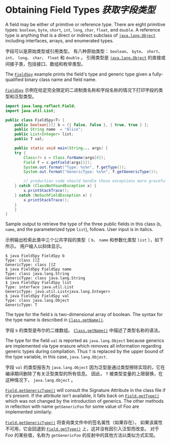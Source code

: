 # Obtaining Field Types _获取字段类型_


A field may be either of primitive or reference type. 
There are eight primitive types: `boolean`, `byte`, `short`, `int`, `long`, `char`, `float`, and `double`. 
A reference type is anything that is a direct or indirect subclass of [`java.lang.Object`](https://docs.oracle.com/javase/8/docs/api/java/lang/Object.html) including interfaces, arrays, and enumerated types.


字段可以是原始类型或引用类型。
有八种原始类型： `boolean`、 `byte`、 `short`、 `int`、 `long`、 `char`、 `float` 和 `double` 。
引用类型是 [`java.lang.Object`](https://docs.oracle.com/javase/8/docs/api/java/lang/Object.html) 的直接或间接子类，包括接口、数组和枚举类型。


The [`FieldSpy`](https://docs.oracle.com/javase/tutorial/reflect/member/example/FieldSpy.java) example prints the field's type and generic type given a fully-qualified binary class name and field name.


[`FieldSpy`](example/FieldSpy.java) 示例在给定完全限定的二进制类名称和字段名称的情况下打印字段的类型和泛型类型。


```java
import java.lang.reflect.Field;
import java.util.List;

public class FieldSpy<T> {
    public boolean[][] b = {{ false, false }, { true, true } };
    public String name  = "Alice";
    public List<Integer> list;
    public T val;

    public static void main(String... args) {
	try {
	    Class<?> c = Class.forName(args[0]);
	    Field f = c.getField(args[1]);
	    System.out.format("Type: %s%n", f.getType());
	    System.out.format("GenericType: %s%n", f.getGenericType());

        // production code should handle these exceptions more gracefully
	} catch (ClassNotFoundException x) {
	    x.printStackTrace();
	} catch (NoSuchFieldException x) {
	    x.printStackTrace();
	}
    }
}
```


Sample output to retrieve the type of the three public fields in this class (`b`, `name`, and the parameterized type `list`), follows. 
User input is in italics.


示例输出检索此类中三个公共字段的类型（ `b`、 `name` 和参数化类型 `list` ），如下所示。
用户输入以斜体显示。


```shell
$ java FieldSpy FieldSpy b
Type: class [[Z
GenericType: class [[Z
$ java FieldSpy FieldSpy name
Type: class java.lang.String
GenericType: class java.lang.String
$ java FieldSpy FieldSpy list
Type: interface java.util.List
GenericType: java.util.List<java.lang.Integer>
$ java FieldSpy FieldSpy val
Type: class java.lang.Object
GenericType: T
```


The type for the field `b` is two-dimensional array of boolean. 
The syntax for the type name is described in [`Class.getName()`](https://docs.oracle.com/javase/8/docs/api/java/lang/Class.html#getName--).


字段 `b` 的类型是布尔的二维数组。
[`Class.getName()`](https://docs.oracle.com/javase/8/docs/api/java/lang/Class.html#getName--) 中描述了类型名称的语法。


The type for the field `val` is reported as `java.lang.Object` because generics are implemented via type erasure which removes all information regarding generic types during compilation. 
Thus `T` is replaced by the upper bound of the type variable, in this case, `java.lang.Object`.


字段 `val` 的类型报告为 `java.lang.Object` 因为泛型是通过类型擦除实现的，它在编译期间删除了有关泛型类型的所有信息。
因此， `T` 被类型变量的上限替换，在这种情况下， `java.lang.Object` 。


[`Field.getGenericType()`](https://docs.oracle.com/javase/8/docs/api/java/lang/reflect/Field.html#getGenericType--) will consult the Signature Attribute in the class file if it's present. 
If the attribute isn't available, it falls back on [`Field.getType()`](https://docs.oracle.com/javase/8/docs/api/java/lang/reflect/Field.html#getType--) which was not changed by the introduction of generics. 
The other methods in reflection with name `getGenericFoo` for some value of _Foo_ are implemented similarly.


[`Field.getGenericType()`](https://docs.oracle.com/javase/8/docs/api/java/lang/reflect/Field.html#getGenericType--) 将查询类文件中的签名属性（如果存在）。
如果该属性不可用，它会回退到 [`Field.getType()`](https://docs.oracle.com/javase/8/docs/api/java/lang/reflect/Field.html#getType--) 上，这并没有因引入泛型而改变。
对于 _Foo_ 的某些值，名称为 `getGenericFoo` 的反射中的其他方法以类似方式实现。

